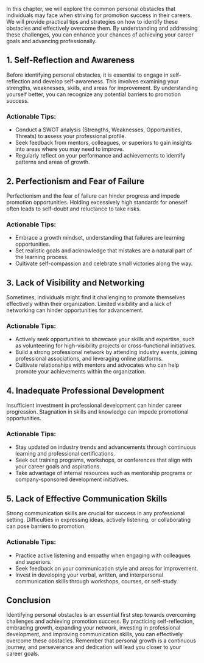 
In this chapter, we will explore the common personal obstacles that individuals may face when striving for promotion success in their careers. We will provide practical tips and strategies on how to identify these obstacles and effectively overcome them. By understanding and addressing these challenges, you can enhance your chances of achieving your career goals and advancing professionally.

1\. Self-Reflection and Awareness
--------------------------------

Before identifying personal obstacles, it is essential to engage in self-reflection and develop self-awareness. This involves examining your strengths, weaknesses, skills, and areas for improvement. By understanding yourself better, you can recognize any potential barriers to promotion success.

### Actionable Tips:

* Conduct a SWOT analysis (Strengths, Weaknesses, Opportunities, Threats) to assess your professional profile.
* Seek feedback from mentors, colleagues, or superiors to gain insights into areas where you may need to improve.
* Regularly reflect on your performance and achievements to identify patterns and areas of growth.

2\. Perfectionism and Fear of Failure
------------------------------------

Perfectionism and the fear of failure can hinder progress and impede promotion opportunities. Holding excessively high standards for oneself often leads to self-doubt and reluctance to take risks.

### Actionable Tips:

* Embrace a growth mindset, understanding that failures are learning opportunities.
* Set realistic goals and acknowledge that mistakes are a natural part of the learning process.
* Cultivate self-compassion and celebrate small victories along the way.

3\. Lack of Visibility and Networking
------------------------------------

Sometimes, individuals might find it challenging to promote themselves effectively within their organization. Limited visibility and a lack of networking can hinder opportunities for advancement.

### Actionable Tips:

* Actively seek opportunities to showcase your skills and expertise, such as volunteering for high-visibility projects or cross-functional initiatives.
* Build a strong professional network by attending industry events, joining professional associations, and leveraging online platforms.
* Cultivate relationships with mentors and advocates who can help promote your achievements within the organization.

4\. Inadequate Professional Development
--------------------------------------

Insufficient investment in professional development can hinder career progression. Stagnation in skills and knowledge can impede promotional opportunities.

### Actionable Tips:

* Stay updated on industry trends and advancements through continuous learning and professional certifications.
* Seek out training programs, workshops, or conferences that align with your career goals and aspirations.
* Take advantage of internal resources such as mentorship programs or company-sponsored development initiatives.

5\. Lack of Effective Communication Skills
-----------------------------------------

Strong communication skills are crucial for success in any professional setting. Difficulties in expressing ideas, actively listening, or collaborating can pose barriers to promotion.

### Actionable Tips:

* Practice active listening and empathy when engaging with colleagues and superiors.
* Seek feedback on your communication style and areas for improvement.
* Invest in developing your verbal, written, and interpersonal communication skills through workshops, courses, or self-study.

Conclusion
----------

Identifying personal obstacles is an essential first step towards overcoming challenges and achieving promotion success. By practicing self-reflection, embracing growth, expanding your network, investing in professional development, and improving communication skills, you can effectively overcome these obstacles. Remember that personal growth is a continuous journey, and perseverance and dedication will lead you closer to your career goals.
